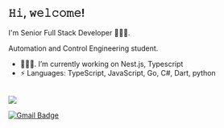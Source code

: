 <h2> 𝙷𝚒, 𝚠𝚎𝚕𝚌𝚘𝚖𝚎! </h2>

I'm Senior Full Stack Developer 👨🏻‍💻.

Automation and Control Engineering student. 

- 👨🏻‍💻. I’m currently working on Nest.js, Typescript
- ⚡ Languages: TypeScript, JavaScript, Go, C#, Dart, python

<br>

<a href = "https://www.linkedin.com/in/maicon-jobim/">
  <img src = "https://img.shields.io/badge/linkedin-%230077B5.svg?&style=for-the-badge&logo=linkedin&logoColor=white">
</a>

[![Gmail Badge](https://img.shields.io/badge/gmail-D14836?&style=for-the-badge&logo=gmail&logoColor=white)](mailto:maicon.jobim@gmail.com)


